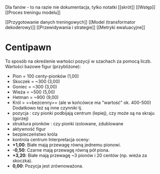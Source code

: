 
Dla fanów - to na razie nie dokumentacja, tylko notatki
[[skrót]]
 [[Wstęp]]
 [[Proces treningu modelu]]

[[Przygotowanie danych treningowych]]
[[Model (transformator dekoderowy)]]
[[Przewidywania i strategie]]
[[Metryki ewaluacyjne]]




# Centipawn

To sposób na określenie wartości pozycji w szachach za pomocą liczb. Wartości bazowe figur (przybliżone): 
- Pion = 100 centy-pionków (1,00)
- Skoczek = ~300 (3,00)
- Goniec = ~300 (3,00)
- Wieża = ~500 (5,00)
- Hetman = ~900 (9,00)
- Król = ==bezcenny== (ale w końcówce ma "wartość" ok. 400-500)
Dodatkowo też są inne czynniki tj. 
- pozycja : czy pionki podbijają centrum (lepiej), czy może są na skraju (gorzej)
- struktura pionków : czy pionki izolowane, zdublowane 
- aktywność figur 
- bezpieczeństwo króla
- kontrola centrum
Interpretacja oceny:
- **+1,00**: Białe mają przewagę równą jednemu pionowi.
- **-0,50**: Czarne mają przewagę równą pół piona.
- **+3,20**: Białe mają przewagę ~3 pionów i 20 centów (np. wieża za skoczka).
- **0,00**: Pozycja jest zrównoważona.


